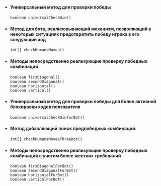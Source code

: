 - #### Универсальный метод для проверки победы
      boolean universalCheckWin()
 
- #### Метод для бота, реализовывающий механизм, позволяющий в некоторых ситуациях предотвратить победу игрока в его следующий ход
      int[] checkHumansMoves()
 
- #### Методы непосредственно реализующие проверку победных комбинаций
      boolean firsDiagonal()
      boolean secondDiagonal()
      boolean horizontal()
      boolean vertical() 

- #### Универсальный метод для проверки победы для более активной блокировки ходов ползователя
      boolean universalCheckWinForBot()

- #### Метод добавляющий поиск предпобедных комбинаций.
      int[] checkHumansMovesThreeDot()
 
- #### Методы непосредственно реализующие проверку победных комбинаций с учетом более жестких требований
      boolean firsDiagonalForBot()
      boolean secondDiagonalForBot()
      boolean horizontalForBot()
      boolean verticalForBot()